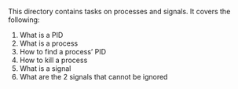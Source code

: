 This directory contains tasks on processes and signals. It covers the following:
1. What is a PID
2. What is a process
3. How to find a process’ PID
4. How to kill a process
5. What is a signal
6. What are the 2 signals that cannot be ignored
